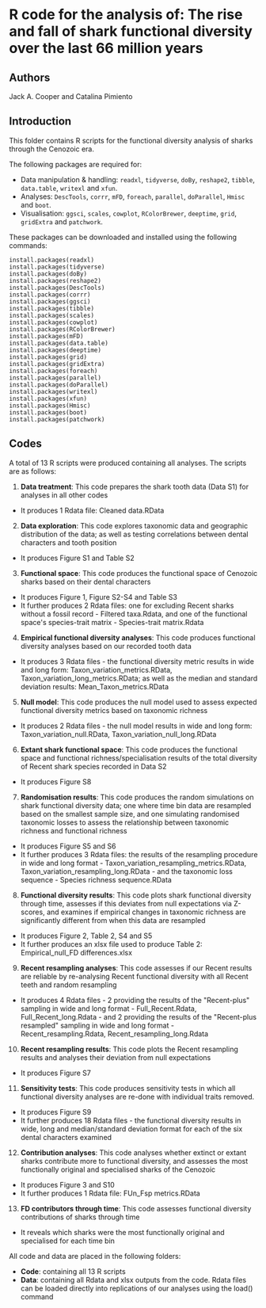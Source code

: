 # R code for the analysis of: The rise and fall of shark functional diversity over the last 66 million years

## Authors
Jack A. Cooper and Catalina Pimiento

## Introduction
This folder contains R scripts for the functional diversity analysis of sharks through the Cenozoic era. 

The following packages are required for:
- Data manipulation & handling: ```readxl```, ```tidyverse```, ```doBy```, ```reshape2```, ```tibble```, ```data.table```, ```writexl``` and ```xfun```.
- Analyses: ```DescTools```, ```corrr```, ```mFD```, ```foreach```, ```parallel```, ```doParallel```, ```Hmisc``` and ```boot```.
- Visualisation: ```ggsci```, ```scales```, ```cowplot```, ```RColorBrewer```, ```deeptime```, ```grid```, ```gridExtra``` and ```patchwork```.

These packages can be downloaded and installed using the following commands:
``` {r}
install.packages(readxl)
install.packages(tidyverse)
install.packages(doBy)
install.packages(reshape2)
install.packages(DescTools)
install.packages(corrr)
install.packages(ggsci)
install.packages(tibble)
install.packages(scales)
install.packages(cowplot)
install.packages(RColorBrewer)
install.packages(mFD)
install.packages(data.table)
install.packages(deeptime)
install.packages(grid)
install.packages(gridExtra)
install.packages(foreach)
install.packages(parallel)
install.packages(doParallel)
install.packages(writexl)
install.packages(xfun)
install.packages(Hmisc)
install.packages(boot)
install.packages(patchwork)
```

## Codes
A total of 13 R scripts were produced containing all analyses. The scripts are as follows:

01. **Data treatment**: This code prepares the shark tooth data (Data S1) for analyses in all other codes
- It produces 1 Rdata file: Cleaned data.RData 
02. **Data exploration**: This code explores taxonomic data and geographic distribution of the data; as well as testing correlations between dental characters and tooth position
- It produces Figure S1 and Table S2
03. **Functional space**: This code produces the functional space of Cenozoic sharks based on their dental characters
- It produces Figure 1, Figure S2-S4 and Table S3
- It further produces 2 Rdata files: one for excluding Recent sharks without a fossil record - Filtered taxa.Rdata, and one of the functional space's species-trait matrix - Species-trait matrix.Rdata
04. **Empirical functional diversity analyses**: This code produces functional diversity analyses based on our recorded tooth data
- It produces 3 Rdata files - the functional diversity metric results in wide and long form: Taxon_variation_metrics.RData, Taxon_variation_long_metrics.RData; as well as the median and standard deviation results: Mean_Taxon_metrics.RData
05. **Null model**: This code produces the null model used to assess expected functional diversity metrics based on taxonomic richness
- It produces 2 Rdata files - the null model results in wide and long form: Taxon_variation_null.RData, Taxon_variation_null_long.RData
06. **Extant shark functional space**: This code produces the functional space and functional richness/specialisation results of the total diversity of Recent shark species recorded in Data S2
- It produces Figure S8
07. **Randomisation results**: This code produces the random simulations on shark functional diversity data; one where time bin data are resampled based on the smallest sample size, and one simulating randomised taxonomic losses to assess the relationship between taxonomic richness and functional richness
- It produces Figure S5 and S6
- It further produces 3 Rdata files: the results of the resampling procedure in wide and long format - Taxon_variation_resampling_metrics.RData, Taxon_variation_resampling_long.RData - and the taxonomic loss sequence - Species richness sequence.RData
08. **Functional diversity results**: This code plots shark functional diversity through time, assesses if this deviates from null expectations via Z-scores, and examines if empirical changes in taxonomic richness are significantly different from when this data are resampled
- It produces Figure 2, Table 2, S4 and S5 
- It further produces an xlsx file used to produce Table 2: Empirical_null_FD differences.xlsx
09. **Recent resampling analyses**: This code assesses if our Recent results are reliable by re-analysing Recent functional diversity with all Recent teeth and random resampling
- It produces 4 Rdata files - 2 providing the results of the "Recent-plus" sampling in wide and long format - Full_Recent.Rdata, Full_Recent_long.Rdata - and 2 providing the results of the "Recent-plus resampled" sampling in wide and long format - Recent_resampling.Rdata, Recent_resampling_long.Rdata
10. **Recent resampling results**: This code plots the Recent resampling results and analyses their deviation from null expectations
- It produces Figure S7
11. **Sensitivity tests**: This code produces sensitivity tests in which all functional diversity analyses are re-done with individual traits removed.
- It produces Figure S9
- It further produces 18 Rdata files - the functional diversity results in wide, long and median/standard deviation format for each of the six dental characters examined
12. **Contribution analyses**: This code analyses whether extinct or extant sharks contribute more to functional diversity, and assesses the most functionally original and specialised sharks of the Cenozoic
- It produces Figure 3 and S10
- It further produces 1 Rdata file: FUn_Fsp metrics.RData
13. **FD contributors through time**: This code assesses functional diversity contributions of sharks through time
- It reveals which sharks were the most functionally original and specialised for each time bin

All code and data are placed in the following folders:

- **Code**: containing all 13 R scripts
- **Data**: containing all Rdata and xlsx outputs from the code. Rdata files can be loaded directly into replications of our analyses using the load() command
